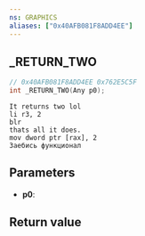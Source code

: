 ```yaml
---
ns: GRAPHICS
aliases: ["0x40AFB081F8ADD4EE"]
---
```

## _RETURN_TWO

```c
// 0x40AFB081F8ADD4EE 0x762E5C5F
int _RETURN_TWO(Any p0);
```

```
It returns two lol  
li r3, 2  
blr  
thats all it does.  
mov dword ptr [rax], 2  
Заебись функционал  
```

## Parameters
* **p0**: 

## Return value
